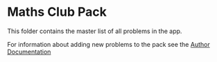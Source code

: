 # Maths Club Pack

This folder contains the master list of all problems in the app.

For information about adding new problems to the pack see the [Author Documentation](/documentation/authors.md)